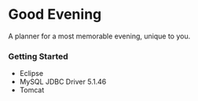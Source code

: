 # Good Evening
A planner for a most memorable evening, unique to you.

### Getting Started
- Eclipse
- MySQL JDBC Driver 5.1.46
- Tomcat
